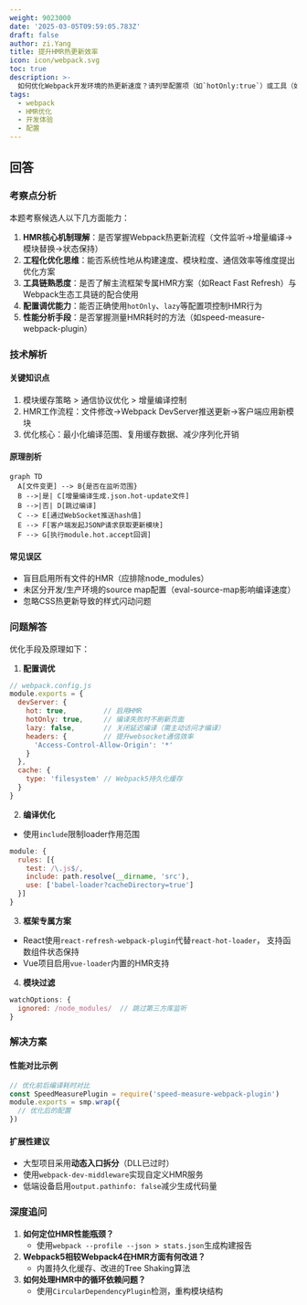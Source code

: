 ```yaml
---
weight: 9023000
date: '2025-03-05T09:59:05.783Z'
draft: false
author: zi.Yang
title: 提升HMR热更新效率
icon: icon/webpack.svg
toc: true
description: >-
  如何优化Webpack开发环境的热更新速度？请列举配置项（如`hotOnly:true`）或工具（如`react-fast-refresh`）的优化手段及其原理。
tags:
  - webpack
  - HMR优化
  - 开发体验
  - 配置
---
```


## 回答

### 考察点分析

本题考察候选人以下几方面能力：

1. **HMR核心机制理解**：是否掌握Webpack热更新流程（文件监听→增量编译→模块替换→状态保持）
2. **工程化优化思维**：能否系统性地从构建速度、模块粒度、通信效率等维度提出优化方案
3. **工具链熟悉度**：是否了解主流框架专属HMR方案（如React Fast Refresh）与Webpack生态工具链的配合使用
4. **配置调优能力**：能否正确使用`hotOnly`、`lazy`等配置项控制HMR行为
5. **性能分析手段**：是否掌握测量HMR耗时的方法（如speed-measure-webpack-plugin）

### 技术解析

#### 关键知识点

1. 模块缓存策略 > 通信协议优化 > 增量编译控制
2. HMR工作流程：文件修改→Webpack DevServer推送更新→客户端应用新模块
3. 优化核心：最小化编译范围、复用缓存数据、减少序列化开销

#### 原理剖析

```mermaid
graph TD
  A[文件变更] --> B{是否在监听范围}
  B -->|是| C[增量编译生成.json.hot-update文件]
  B -->|否| D[跳过编译]
  C --> E[通过WebSocket推送hash值]
  E --> F[客户端发起JSONP请求获取更新模块]
  F --> G[执行module.hot.accept回调]
```

#### 常见误区

- 盲目启用所有文件的HMR（应排除node_modules）
- 未区分开发/生产环境的source map配置（eval-source-map影响编译速度）
- 忽略CSS热更新导致的样式闪动问题

### 问题解答

优化手段及原理如下：

1. **配置调优**

```javascript
// webpack.config.js
module.exports = {
  devServer: {
    hot: true,         // 启用HMR
    hotOnly: true,     // 编译失败时不刷新页面
    lazy: false,       // 关闭延迟编译（需主动访问才编译）
    headers: {         // 提升websocket通信效率
      'Access-Control-Allow-Origin': '*'
    }
  },
  cache: {
    type: 'filesystem' // Webpack5持久化缓存
  }
}
```

2. **编译优化**

- 使用`include`限制loader作用范围

```javascript
module: {
  rules: [{
    test: /\.js$/,
    include: path.resolve(__dirname, 'src'),
    use: ['babel-loader?cacheDirectory=true']
  }]
}
```

3. **框架专属方案**

- React使用`react-refresh-webpack-plugin`代替`react-hot-loader`，
  支持函数组件状态保持
- Vue项目启用`vue-loader`内置的HMR支持

4. **模块过滤**

```javascript
watchOptions: {
  ignored: /node_modules/  // 跳过第三方库监听
}
```

### 解决方案

#### 性能对比示例

```javascript
// 优化前后编译耗时对比
const SpeedMeasurePlugin = require('speed-measure-webpack-plugin')
module.exports = smp.wrap({
  // 优化后的配置
})
```

#### 扩展性建议

- 大型项目采用**动态入口拆分**（DLL已过时）
- 使用`webpack-dev-middleware`实现自定义HMR服务
- 低端设备启用`output.pathinfo: false`减少生成代码量

### 深度追问

1. **如何定位HMR性能瓶颈？**
   - 使用`webpack --profile --json > stats.json`生成构建报告
2. **Webpack5相较Webpack4在HMR方面有何改进？**
   - 内置持久化缓存、改进的Tree Shaking算法
3. **如何处理HMR中的循环依赖问题？**
   - 使用`CircularDependencyPlugin`检测，重构模块结构
